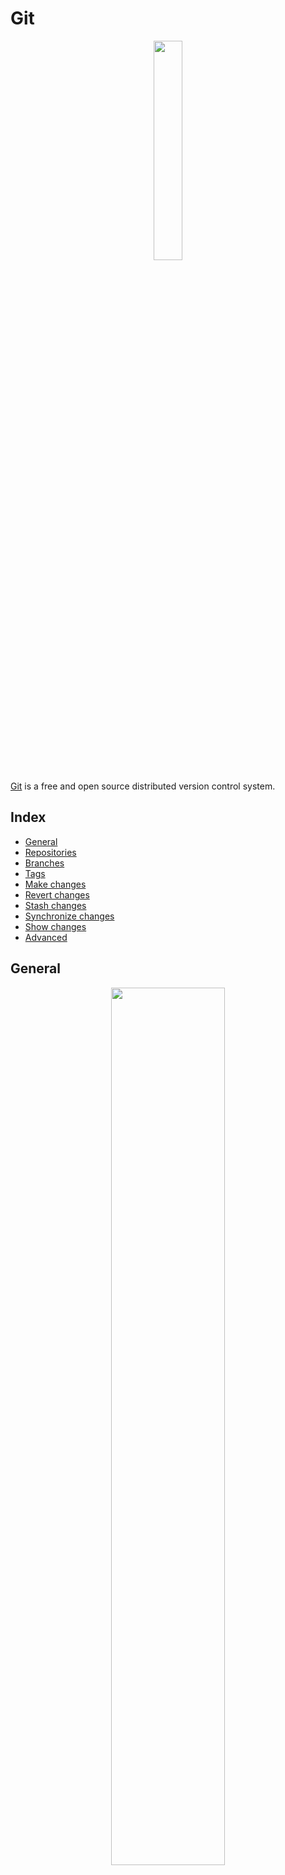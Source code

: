 # Git

<p align="center"><img align="center" width="30%" height="30%" src="assets/git.svg"></p>

[Git](https://git-scm.com/) is a free and open source distributed version control system.

## Index

* [General](#general)
* [Repositories](#repositories)
* [Branches](#branches)
* [Tags](#tags)
* [Make changes](#make-changes)
* [Revert changes](#revert-changes)
* [Stash changes](#stash-changes)
* [Synchronize changes](#synchronize-changes)
* [Show changes](#show-changes)
* [Advanced](#advanced)

## General

<p align="center"><img align="center" width="60%" height="60%" src="assets/git_workflow.png"></p>

Configure options.
```
git config --global user.name <name>
git config --global user.email <email>

git config --global user.name adcimon
git config --global user.email contact.adcimon@gmail.com
git config --global user.email 37084114+adcimon@users.noreply.github.com
```

List options.
```
git config --list
```

`HEAD` is a symbolic reference pointing to a position in the commit history.
* Attached. It points to a branch reference. When performing certain operations (commits, resets, etc.), the attached branch will move along with `HEAD`.
* Detached. It points to a commit. New commits will not be associated with a branch reference.
```
cat .git/HEAD
```

## Repositories

Initialize a repository
```
git init
```

Download a repository.
```
git clone <url>
git clone --recursive <url>
```

Download a repository at a specific tag.
```
git clone --branch <tag> <url>
```

Add a submodule.
```
git submodule add <submodule> <path>
```

## Branches

List branches.
```
git branch
git branch -r
git branch -r -v
```

Create a new branch.
```
git branch <name>
```

Delete a branch.
```
git branch -d <name>
```

Switch to the specified branch.
```
git checkout <branch>
```

Combine the specified branch's history into the current branch.
```
git merge <branch>
```

Rename a branch.
```
# Rename the local branch to the new name.
git branch -m <old_name> <new_name>

# Delete the old branch on remote.
git push origin --delete <old_name>

# Prevent from using the old name when pushing in the next step.
# Otherwise, it will use the old upstream name instead of the new name.
git branch --unset-upstream <new_name>

# Push the new branch to remote.
git push origin <new_name>

# Reset the upstream branch for the new local branch name.
git push origin -u <new_name>
```

## Tags

List tags.
```
git tag -n
```

Create a tag.
```
git tag <tag>
git push origin <tag>
```

Delete a tag.
```
git push --delete origin <tag>
```

Move a tag to a different commit.
```
git tag -d <tag>
git push origin :refs/tags/<tag>
git tag <tag>
git push origin <tag>
```

## Make changes

Add file contents.
```
git add <file>
git add .
```

Remove file contents.
```
git rm <file>
git rm --cached <file>
git rm -f <file>
```

Record changes to the repository.
```
git commit -m "Message"
```

Modify the last commit.
```
git commit --amend
git commit --amend -m "Updated message"
```

## Revert changes

Revert the changes made to a file.
```
git restore <file>
```

Undo the last commit, preserving changes locally.
```
git reset
git reset HEAD~
```

Revert all commits after the specified commit, preserving changes locally.
```
git reset <commit>
```

Discard all history and changes back to the specified commit.
```
git reset --hard
git reset --hard <commit>
```

## Synchronize changes

Download all history from the remote tracking branches.
```
git fetch
```

Upload all local branch commits.
```
git push
```

Update your current local working branch with all new commits from the corresponding remote branch.
```
git pull
```

## Stash changes

Stash the changes to the top of the stack and reverts the working directory to match the HEAD commit.
```
git stash -m "Message"
git stash push -m "Message"
```

Apply a stash.
```
git stash apply
git stash apply stash@{<index>}
```

Remove the stash from the top of the stack.
```
git stash drop
```

Apply a stash and remove it from the top of the stack.
```
git stash pop
```

Show the stash at the top of the stack.
```
git stash show
```

List all stashes.
```
git stash list
```

## Show changes

Show the state of the working directory and the staging area.
```
git status
```

List version history for the current branch.
```
git log
```

List version history for a file, including renames.
```
git log --follow <file>
```

Show content differences.
```
git diff <file>
git diff <branch1>...<branch2>
```

Show metadata and content changes of the specified commit.
```
git show <commit>
```

## Advanced

Install credential manager with [Git for Windows](https://git-scm.com/download/win).<br>
<img width="60%" height="60%" src="assets/git_credential_manager.png">
```
git config --system --unset credential.https://dev.azure.com.useHttpPath 
git config --system credential.helper manager
```
* [Git Credential Manager Core: Building a universal authentication experience](https://github.blog/2020-07-02-git-credential-manager-core-building-a-universal-authentication-experience/)

Large file storage.
```
git lfs install
git lfs track "*.<extension>"
git add .gitattributes
```

Clear history.
```
rm -rf .git

git init
git add .
git commit -m "Initial commit"

git remote add origin git@<url>:<username>/<repository>.git
git remote add origin https://<url>/<username>/<repository>.git

git push -u --force origin master
```

Rewrite user name and email from *ALL* commits.
```
git filter-branch -f --env-filter "GIT_AUTHOR_NAME='name'; GIT_AUTHOR_EMAIL='email'; GIT_COMMITTER_NAME='name'; GIT_COMMITTER_EMAIL='email';" HEAD
git push -f origin
git push -f origin +yourbranch
```
